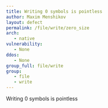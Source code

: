 ```yaml
---
title: Writing 0 symbols is pointless
author: Maxim Menshikov
layout: defect
permalink: /file/write/zero_size
arch:
   - native
vulnerability:
   - None
ddos:
   - None
group_full: file/write
group:
   - file
   - write
---
```


Writing 0 symbols is pointless
